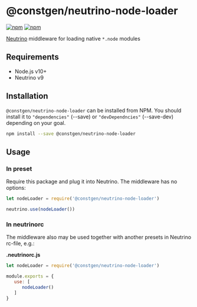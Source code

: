 # @constgen/neutrino-node-loader

[![npm](https://img.shields.io/npm/v/@constgen/neutrino-node-loader.svg)](https://www.npmjs.com/package/@constgen/neutrino-node-loader)
[![npm](https://img.shields.io/npm/dt/@constgen/neutrino-node-loader.svg)](https://www.npmjs.com/package/@constgen/neutrino-node-loader)

[Neutrino](https://neutrino.js.org) middleware for loading native `*.node` modules

## Requirements

- Node.js v10+
- Neutrino v9

## Installation

`@constgen/neutrino-node-loader` can be installed from NPM. You should install it to `"dependencies"` (--save) or `"devDependncies"` (--save-dev) depending on your goal.

```bash
npm install --save @constgen/neutrino-node-loader
```

## Usage

### In preset

Require this package and plug it into Neutrino. The middleware has no options:

```js
let nodeLoader = require('@constgen/neutrino-node-loader')

neutrino.use(nodeLoader())
```

### In **neutrinorc**

The middleware also may be used together with another presets in Neutrino rc-file, e.g.:

**.neutrinorc.js**

```js
let nodeLoader = require('@constgen/neutrino-node-loader')

module.exports = {
   use: [
      nodeLoader()
   ]
}
```